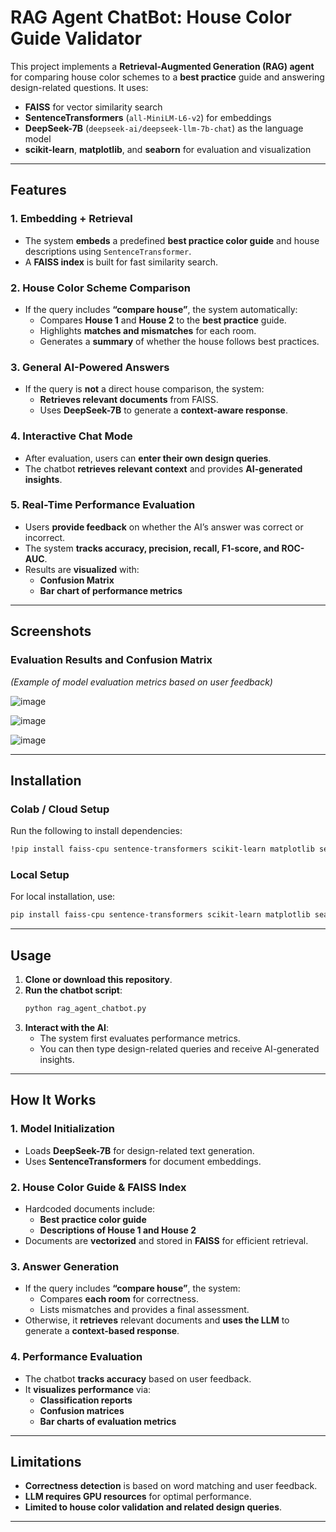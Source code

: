 
# **RAG Agent ChatBot: House Color Guide Validator**

This project implements a **Retrieval-Augmented Generation (RAG) agent** for comparing house color schemes to a **best practice** guide and answering design-related questions. It uses:

- **FAISS** for vector similarity search  
- **SentenceTransformers** (`all-MiniLM-L6-v2`) for embeddings  
- **DeepSeek-7B** (`deepseek-ai/deepseek-llm-7b-chat`) as the language model  
- **scikit-learn**, **matplotlib**, and **seaborn** for evaluation and visualization  

---

## **Features**

### **1. Embedding + Retrieval**
- The system **embeds** a predefined **best practice color guide** and house descriptions using `SentenceTransformer`.
- A **FAISS index** is built for fast similarity search.

### **2. House Color Scheme Comparison**
- If the query includes **“compare house”**, the system automatically:
  - Compares **House 1** and **House 2** to the **best practice** guide.
  - Highlights **matches and mismatches** for each room.
  - Generates a **summary** of whether the house follows best practices.

### **3. General AI-Powered Answers**
- If the query is **not** a direct house comparison, the system:
  - **Retrieves relevant documents** from FAISS.
  - Uses **DeepSeek-7B** to generate a **context-aware response**.

### **4. Interactive Chat Mode**
- After evaluation, users can **enter their own design queries**.
- The chatbot **retrieves relevant context** and provides **AI-generated insights**.

### **5. Real-Time Performance Evaluation**
- Users **provide feedback** on whether the AI’s answer was correct or incorrect.
- The system **tracks accuracy, precision, recall, F1-score, and ROC-AUC**.
- Results are **visualized** with:
  - **Confusion Matrix**
  - **Bar chart of performance metrics**

---

## **Screenshots**

### **Evaluation Results and Confusion Matrix**
_(Example of model evaluation metrics based on user feedback)_

![image](https://github.com/user-attachments/assets/8ec28c67-6150-4c48-b3a9-c7df2b018351)

![image](https://github.com/user-attachments/assets/77343959-7086-4a24-9440-2222a062aafe)

![image](https://github.com/user-attachments/assets/6aa89f15-e802-40a9-96aa-b6c92faaf63a)

---



## **Installation**

### **Colab / Cloud Setup**
Run the following to install dependencies:
```bash
!pip install faiss-cpu sentence-transformers scikit-learn matplotlib seaborn transformers accelerate
```

### **Local Setup**
For local installation, use:
```bash
pip install faiss-cpu sentence-transformers scikit-learn matplotlib seaborn transformers accelerate
```

---

## **Usage**
1. **Clone or download this repository**.
2. **Run the chatbot script**:
   ```bash
   python rag_agent_chatbot.py
   ```
3. **Interact with the AI**:
   - The system first evaluates performance metrics.
   - You can then type design-related queries and receive AI-generated insights.

---

## **How It Works**

### **1. Model Initialization**
- Loads **DeepSeek-7B** for design-related text generation.
- Uses **SentenceTransformers** for document embeddings.

### **2. House Color Guide & FAISS Index**
- Hardcoded documents include:
  - **Best practice color guide**
  - **Descriptions of House 1 and House 2**
- Documents are **vectorized** and stored in **FAISS** for efficient retrieval.

### **3. Answer Generation**
- If the query includes **“compare house”**, the system:
  - Compares **each room** for correctness.
  - Lists mismatches and provides a final assessment.
- Otherwise, it **retrieves** relevant documents and **uses the LLM** to generate a **context-based response**.

### **4. Performance Evaluation**
- The chatbot **tracks accuracy** based on user feedback.
- It **visualizes performance** via:
  - **Classification reports**
  - **Confusion matrices**
  - **Bar charts of evaluation metrics**

---

## **Limitations**
- **Correctness detection** is based on word matching and user feedback.
- **LLM requires GPU resources** for optimal performance.
- **Limited to house color validation and related design queries**.

---

